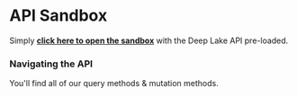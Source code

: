 # API Sandbox

Simply [**click here to open the sandbox**](https://studio.apollographql.com/public/Deep-Lake-Graph/variant/current/explorer) with the Deep Lake API pre-loaded.

### Navigating the API

You'll find all of our query methods & mutation methods.
